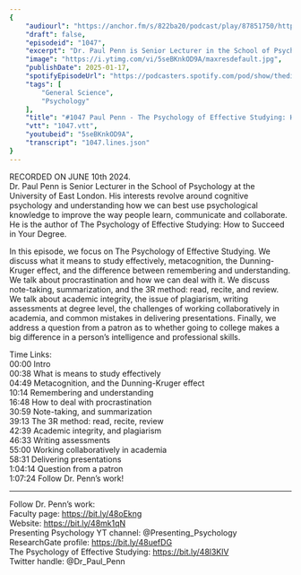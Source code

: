```yaml
---
{
	"audiourl": "https://anchor.fm/s/822ba20/podcast/play/87851750/https%3A%2F%2Fd3ctxlq1ktw2nl.cloudfront.net%2Fstaging%2F2024-5-10%2F08178159-f92e-c484-c384-b8b211d5be6c.m4a",
	"draft": false,
	"episodeid": "1047",
	"excerpt": "Dr. Paul Penn is Senior Lecturer in the School of Psychology at the University of East London. His interests revolve around cognitive psychology and understanding how we can best use psychological knowledge to improve the way people learn, communicate and collaborate. He is the author of The Psychology of Effective Studying: How to Succeed in Your Degree.",
	"image": "https://i.ytimg.com/vi/5seBKnkOD9A/maxresdefault.jpg",
	"publishDate": 2025-01-17,
	"spotifyEpisodeUrl": "https://podcasters.spotify.com/pod/show/thedissenter/episodes/1047-Paul-Penn---The-Psychology-of-Effective-Studying-How-to-Succeed-in-Your-Degree-e2knh96",
	"tags": [
		"General Science",
		"Psychology"
	],
	"title": "#1047 Paul Penn - The Psychology of Effective Studying: How to Succeed in Your Degree",
	"vtt": "1047.vtt",
	"youtubeid": "5seBKnkOD9A",
	"transcript": "1047.lines.json"
}
---
```

RECORDED ON JUNE 10th 2024.  
Dr. Paul Penn is Senior Lecturer in the School of Psychology at the University of East London. His interests revolve around cognitive psychology and understanding how we can best use psychological knowledge to improve the way people learn, communicate and collaborate. He is the author of The Psychology of Effective Studying: How to Succeed in Your Degree.

In this episode, we focus on The Psychology of Effective Studying. We discuss what it means to study effectively, metacognition, the Dunning-Kruger effect, and the difference between remembering and understanding. We talk about procrastination and how we can deal with it. We discuss note-taking, summarization, and the 3R method: read, recite, and review. We talk about academic integrity, the issue of plagiarism, writing assessments at degree level, the challenges of working collaboratively in academia, and common mistakes in delivering presentations. Finally, we address a question from a patron as to whether going to college makes a big difference in a person’s intelligence and professional skills.

Time Links:  
<time>00:00</time> Intro  
<time>00:38</time> What is means to study effectively  
<time>04:49</time> Metacognition, and the Dunning-Kruger effect  
<time>10:14</time> Remembering and understanding  
<time>16:48</time> How to deal with procrastination  
<time>30:59</time> Note-taking, and summarization  
<time>39:13</time> The 3R method: read, recite, review  
<time>42:39</time> Academic integrity, and plagiarism  
<time>46:33</time> Writing assessments  
<time>55:00</time> Working collaboratively in academia  
<time>58:31</time> Delivering presentations  
<time>1:04:14</time> Question from a patron  
<time>1:07:24</time> Follow Dr. Penn’s work!

---

Follow Dr. Penn’s work:  
Faculty page: https://bit.ly/48oEkng  
Website: https://bit.ly/48mk1qN  
Presenting Psychology YT channel: @Presenting_Psychology  
ResearchGate profile: https://bit.ly/48uefDG  
The Psychology of Effective Studying: https://bit.ly/48l3KlV  
Twitter handle: @Dr_Paul_Penn
